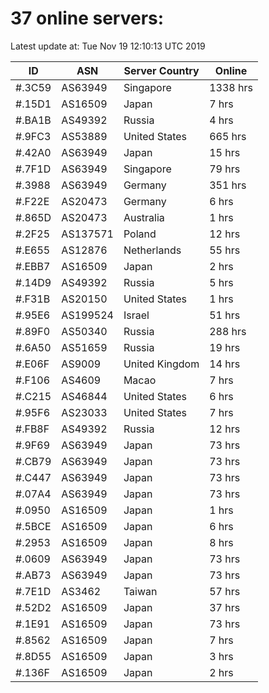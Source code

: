 # 37 online servers:

Latest update at: Tue Nov 19 12:10:13 UTC 2019

| ID | ASN | Server Country | Online |
| -- | --- | -------------- | ------ |
| #.3C59 | AS63949 | Singapore | 1338 hrs |
| #.15D1 | AS16509 | Japan | 7 hrs |
| #.BA1B | AS49392 | Russia | 4 hrs |
| #.9FC3 | AS53889 | United States | 665 hrs |
| #.42A0 | AS63949 | Japan | 15 hrs |
| #.7F1D | AS63949 | Singapore | 79 hrs |
| #.3988 | AS63949 | Germany | 351 hrs |
| #.F22E | AS20473 | Germany | 6 hrs |
| #.865D | AS20473 | Australia | 1 hrs |
| #.2F25 | AS137571 | Poland | 12 hrs |
| #.E655 | AS12876 | Netherlands | 55 hrs |
| #.EBB7 | AS16509 | Japan | 2 hrs |
| #.14D9 | AS49392 | Russia | 5 hrs |
| #.F31B | AS20150 | United States | 1 hrs |
| #.95E6 | AS199524 | Israel | 51 hrs |
| #.89F0 | AS50340 | Russia | 288 hrs |
| #.6A50 | AS51659 | Russia | 19 hrs |
| #.E06F | AS9009 | United Kingdom | 14 hrs |
| #.F106 | AS4609 | Macao | 7 hrs |
| #.C215 | AS46844 | United States | 6 hrs |
| #.95F6 | AS23033 | United States | 7 hrs |
| #.FB8F | AS49392 | Russia | 12 hrs |
| #.9F69 | AS63949 | Japan | 73 hrs |
| #.CB79 | AS63949 | Japan | 73 hrs |
| #.C447 | AS63949 | Japan | 73 hrs |
| #.07A4 | AS63949 | Japan | 73 hrs |
| #.0950 | AS16509 | Japan | 1 hrs |
| #.5BCE | AS16509 | Japan | 6 hrs |
| #.2953 | AS16509 | Japan | 8 hrs |
| #.0609 | AS63949 | Japan | 73 hrs |
| #.AB73 | AS63949 | Japan | 73 hrs |
| #.7E1D | AS3462 | Taiwan | 57 hrs |
| #.52D2 | AS16509 | Japan | 37 hrs |
| #.1E91 | AS16509 | Japan | 73 hrs |
| #.8562 | AS16509 | Japan | 7 hrs |
| #.8D55 | AS16509 | Japan | 3 hrs |
| #.136F | AS16509 | Japan | 2 hrs |

